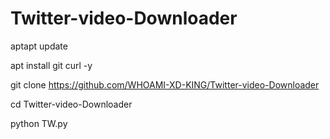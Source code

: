 # Twitter-video-Downloader

aptapt update

apt install git curl -y

git clone https://github.com/WHOAMI-XD-KING/Twitter-video-Downloader

cd Twitter-video-Downloader

python TW.py
